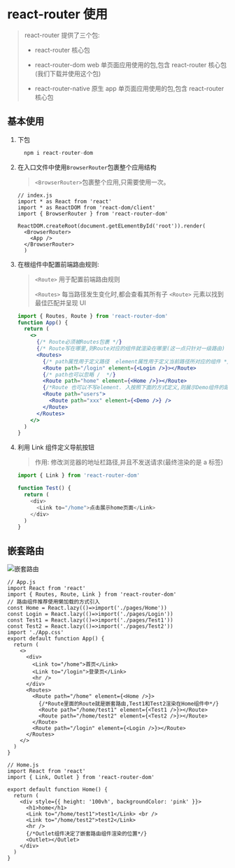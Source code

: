 # react-router 使用

> react-router 提供了三个包:
>
> - react-router 核心包
>
> - react-router-dom web 单页面应用使用的包,包含 react-router 核心包(我们下载并使用这个包)
>
> - react-router-native 原生 app 单页面应用使用的包,包含 react-router 核心包

## 基本使用

1. 下包

   ```jsx
     npm i react-router-dom
   ```

2. 在入口文件中使用`BrowserRouter`包裹整个应用结构

   > `<BrowserRouter>`包裹整个应用,只需要使用一次。

   ```jsx{3,7-9}
   // index.js
   import * as React from 'react'
   import * as ReactDOM from 'react-dom/client'
   import { BrowserRouter } from 'react-router-dom'

   ReactDOM.createRoot(document.getELementById('root')).render(
     <BrowserRouter>
       <App />
     </BrowserRouter>
     )
   ```

3. 在根组件中配置前端路由规则:

   > `<Route>` 用于配置前端路由规则
   >
   > `<Routes>` 每当路径发生变化时,都会查看其所有子 `<Route>` 元素以找到最佳匹配并呈现 UI

   ```jsx
   import { Routes, Route } from 'react-router-dom'
   function App() {
     return (
       <>
         {/* Route必须被Routes包裹 */}
         {/* Route写在哪里,则Route对应的组件就渲染在哪里(这一点只针对一级路由) */}
         <Routes>
           {/* path属性用于定义路径  element属性用于定义当前路径所对应的组件 */}
           <Route path="/login" element={<Login />}></Route>
           {/* path也可以忽略 /  */}
           <Route path="home" element={<Home />}></Route>
           {/*Route 也可以不写element. 入按照下面的方式定义,则展示Demo组件的路径为: /users/xxx */}
           <Route path="users">
             <Route path="xxx" element={<Demo />} />
           </Route>
         </Routes>
       </>
     )
   }
   ```

4. 利用 Link 组件定义导航按钮

   > 作用: 修改浏览器的地址栏路径,并且不发送请求(最终渲染的是 a 标签)

   ```js
   import { Link } from 'react-router-dom'

   function Test() {
     return (
       <div>
         <Link to="/home">点击展示home页面</Link>
       </div>
     )
   }
   ```

## 嵌套路由

![嵌套路由](/images/router_demo.gif)

```jsx{4-8,20-22}
// App.js
import React from 'react'
import { Routes, Route, Link } from 'react-router-dom'
// 路由组件推荐使用懒加载的方式引入
const Home = React.lazy(()=>import('./pages/Home'))
const Login = React.lazy(()=>import('./pages/Login'))
const Test1 = React.lazy(()=>import('./pages/Test1'))
const Test2 = React.lazy(()=>import('./pages/Test2'))
import './App.css'
export default function App() {
  return (
    <>
      <div>
        <Link to="/home">首页</Link>
        <Link to="/login">登录页</Link>
        <hr />
      </div>
      <Routes>
        <Route path="/home" element={<Home />}>
          {/*Route里面的Route就是嵌套路由,Test1和Test2渲染在Home组件中*/}
          <Route path="/home/test1" element={<Test1 />}></Route>
          <Route path="/home/test2" element={<Test2 />}></Route>
        </Route>
        <Route path="/login" element={<Login />}></Route>
      </Routes>
    </>
  )
}
```

```jsx{12,13}
// Home.js
import React from 'react'
import { Link, Outlet } from 'react-router-dom'

export default function Home() {
  return (
    <div style={{ height: '100vh', backgroundColor: 'pink' }}>
      <h1>home</h1>
      <Link to="/home/test1">test1</Link> <br />
      <Link to="/home/test2">test2</Link>
      <hr />
      {/*Outlet组件决定了嵌套路由组件渲染的位置*/}
      <Outlet></Outlet>
    </div>
  )
}
```
